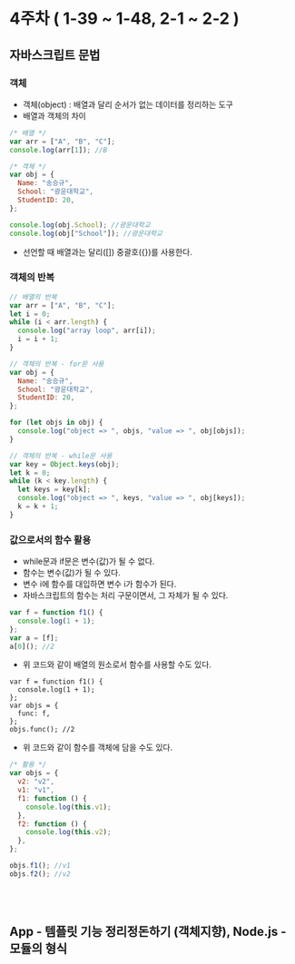 # 4주차 ( 1-39 ~ 1-48,  2-1 ~ 2-2 )

## 자바스크립트 문법
### 객체
- 객체(object) : 배열과 달리 순서가 없는 데이터를 정리하는 도구
- 배열과 객체의 차이
```jsx
/* 배열 */
var arr = ["A", "B", "C"];
console.log(arr[1]); //B

/* 객체 */
var obj = {
  Name: "송승규",
  School: "광운대학교",
  StudentID: 20,
};

console.log(obj.School); //광운대학교
console.log(obj["School"]); //광운대학교
```
- 선언할 때 배열과는 달리([]) 중괄호({})를 사용한다.
### 객체의 반복
```jsx
// 배열의 반복
var arr = ["A", "B", "C"];
let i = 0;
while (i < arr.length) {
  console.log("array loop", arr[i]);
  i = i + 1;
}

// 객체의 반복 - for문 사용
var obj = {
  Name: "송승규",
  School: "광운대학교",
  StudentID: 20,
};

for (let objs in obj) {
  console.log("object => ", objs, "value => ", obj[objs]);
}

// 객체의 반복 - while문 사용
var key = Object.keys(obj);
let k = 0;
while (k < key.length) {
  let keys = key[k];
  console.log("object => ", keys, "value => ", obj[keys]);
  k = k + 1;
}
```
### 값으로서의 함수 활용
- while문과 if문은 변수(값)가 될 수 없다.
- 함수는 변수(값)가 될 수 있다.
- 변수 i에 함수를 대입하면 변수 i가 함수가 된다.
- 자바스크립트의 함수는 처리 구문이면서, 그 자체가 될 수 있다.
```jsx
var f = function f1() {
  console.log(1 + 1);
};
var a = [f];
a[0](); //2
```
- 위 코드와 같이 배열의 원소로서 함수를 사용할 수도 있다.
```jsv
var f = function f1() {
  console.log(1 + 1);
};
var objs = {
  func: f,
};
objs.func(); //2
```
- 위 코드와 같이 함수를 객체에 담을 수도 있다.
```jsx
/* 활용 */
var objs = {
  v2: "v2",
  v1: "v1",
  f1: function () {
    console.log(this.v1);
  },
  f2: function () {
    console.log(this.v2);
  },
};

objs.f1(); //v1
objs.f2(); //v2
```

<br><br>
## App - 템플릿 기능 정리정돈하기 (객체지향), Node.js - 모듈의 형식

